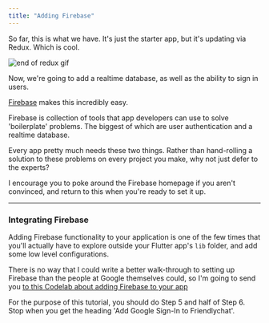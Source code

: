 ```yaml
---
title: "Adding Firebase"
---
```


So far, this is what we have. It's just the starter app, but it's updating via Redux. Which is cool.

![end of redux gif](http://res.cloudinary.com/ericwindmill/image/upload/c_scale,w_300/v1520031199/flutter_by_example/end-of-redux.gif)

Now, we're going to add a realtime database, as well as the ability to sign in users.

[Firebase](https://firebase.google.com/) makes this incredibly easy.

Firebase is collection of tools that app developers can use to solve 'boilerplate' problems. The biggest of which are user authentication and a realtime database.

Every app pretty much needs these two things. Rather than hand-rolling a solution to these problems on every project you make, why not just defer to the experts?

I encourage you to poke around the Firebase homepage if you aren't convinced, and return to this when you're ready to set it up.

***

### Integrating Firebase

Adding Firebase functionality to your application is one of the few times that you'll actually have to explore outside your Flutter app's `lib` folder, and add some low level configurations.

There is no way that I could write a better walk-through to setting up Firebase than the people at Google themselves could, so I'm going to send you [to this Codelab about adding Firebase to your app](https://codelabs.developers.google.com/codelabs/flutter-firebase/#5)

For the purpose of this tutorial, you should do Step 5 and half of Step 6. Stop when you get the heading 'Add Google Sign-In to Friendlychat'.










